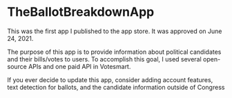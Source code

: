 # TheBallotBreakdownApp
This was the first app I published to the app store. It was approved on June 24, 2021.

The purpose of this app is to provide information about political candidates and their bills/votes to users.
To accomplish this goal, I used several open-source APIs and one paid API in Votesmart.


If you ever decide to update this app, consider adding account features, text detection for ballots, and the candidate information outside of Congress
